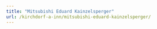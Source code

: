 ```yaml
---
title: "Mitsubishi Eduard Kainzelsperger"
url: /kirchdorf-a-inn/mitsubishi-eduard-kainzelsperger/
---
```

